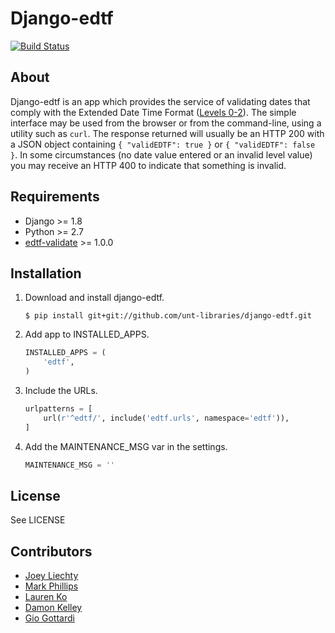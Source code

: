 Django-edtf
===========
[![Build Status](https://travis-ci.org/unt-libraries/django-edtf.svg?branch=master)](https://travis-ci.org/unt-libraries/django-edtf)


About
-----

Django-edtf is an app which provides the service of validating dates that comply with the
Extended Date Time Format ([Levels 0-2](http://www.loc.gov/standards/datetime/pre-submission.html)).
The simple interface may be used from the browser or from the command-line, using a utility
such as `curl`. The response returned will usually be an HTTP 200 with a JSON object
containing `{ "validEDTF": true }` or `{ "validEDTF": false }`. In some circumstances (no date value
entered or an invalid level value) you may receive an HTTP 400 to indicate that something is invalid.


Requirements
------------

* Django >= 1.8
* Python >= 2.7
* [edtf-validate](https://github.com/unt-libraries/edtf-validate) >= 1.0.0


Installation
------------

1. Download and install django-edtf.

    ```console
    $ pip install git+git://github.com/unt-libraries/django-edtf.git
    ```

2. Add app to INSTALLED_APPS.

    ```python
    INSTALLED_APPS = (
        'edtf',
    )
    ```

3. Include the URLs.

    ```python
    urlpatterns = [
        url(r'^edtf/', include('edtf.urls', namespace='edtf')),
    ]
    ```

4. Add the MAINTENANCE_MSG var in the settings.

    ```python
    MAINTENANCE_MSG = ''
    ```

License
-------

See LICENSE


Contributors
------------

* [Joey Liechty](https://github.com/yeahdef)
* [Mark Phillips](https://github.com/vphill)
* [Lauren Ko](https://github.com/ldko)
* [Damon Kelley](https://github.com/damonkelley)
* [Gio Gottardi](https://github.com/somexpert)

